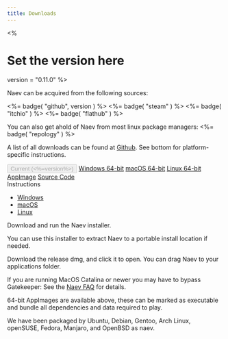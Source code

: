 ```yaml
---
title: Downloads
---
```


<%
   # Set the version here
   version = "0.11.0"
%>

Naev can be acquired from the following sources:

<%= badge( "github", version ) %>
<%= badge( "steam" ) %>
<%= badge( "itchio" ) %>
<%= badge( "flathub" ) %>

You can also get ahold of Naev from most linux package managers: <%= badge( "repology" ) %>

A list of all downloads can be found at [Github](https://github.com/naev/naev/releases). See bottom for platform-specific instructions.

<div class="my-4 list-group" id="download-list">
 <button type="button" class="list-group-item list-group-item-action active" disabled>Current (<%=version%>)</button>
 <a class='list-group-item list-group-item-action' href='https://github.com/naev/naev/releases/download/v<%=version%>/naev-<%=version%>-win64.exe'>Windows 64-bit</a>
 <a class='list-group-item list-group-item-action' href='https://github.com/naev/naev/releases/download/v<%=version%>/naev-<%=version%>-macos.dmg'>macOS 64-bit</a>
 <a class='list-group-item list-group-item-action' href='https://github.com/naev/naev/releases/download/v<%=version%>/naev-<%=version%>-linux-x86-64.AppImage'>Linux 64-bit AppImage</a>
 <a class='list-group-item list-group-item-action' href='https://github.com/naev/naev/releases/download/v<%=version%>/naev-<%=version%>-source.tar.xz'>Source Code</a>
</div>

<div class="my-4 card">
 <div class="card-header">
 Instructions
 </div>
 <div class="card-body">
  <ul class="nav nav-tabs" role="tablist">
   <li class="nav-item">
    <a class="nav-link active" id="windows-tab" data-toggle="tab" href="#windows-desc" role="tab" aria-selected="true">Windows</a>
   </li>
   <li class="nav-item">
    <a class="nav-link" id="macos-tab" data-toggle="tab" href="#macos-desc" role="tab" aria-selected="false">macOS</a>
   </li>
   <li class="nav-item">
    <a class="nav-link" id="linux-tab" data-toggle="tab" href="#linux-desc" role="tab" aria-selected="false">Linux</a>
   </li>
  </ul>
  <div class="m-2 tab-content">
   <div class="tab-pane fade show active" id="windows-desc" role="tabpanel" aria-labelledby="windows-tab" markdown=1>
Download and run the Naev installer.

You can use this installer to extract Naev to a portable install location if needed.
   </div>
   <div class="tab-pane fade" id="macos-desc" role="tabpanel" aria-labelledby="macos-tab" markdown=1>
Download the release dmg, and click it to open. You can drag Naev to your applications folder.

If you are running MacOS Catalina or newer you may have to bypass Gatekeeper: See the [Naev FAQ](https://github.com/naev/naev/wiki/FAQ#i-see-a-warning-message-and-cant-run-naev-on-macos) for details.
   </div>
   <div class="tab-pane fade" id="linux-desc" role="tabpanel" aria-labelledby="linux-tab" markdown=1>
64-bit AppImages are available above, these can be marked as executable and bundle all dependencies and data required to play.
<!--Ubuntu users can install Naev through the [Playdeb package](http://www.playdeb.net/software/NAEV). If you’re unfamiliar, instructions can be found [here](http://www.playdeb.net/updates/Ubuntu/#how_to_install).-->

We have been packaged by Ubuntu, Debian, Gentoo, Arch Linux, openSUSE, Fedora, Manjaro, and OpenBSD as naev.

<!--If you’re using our official binaries, make sure to install the dependencies. -->
   </div>
  </div>
 </div>
</div>

